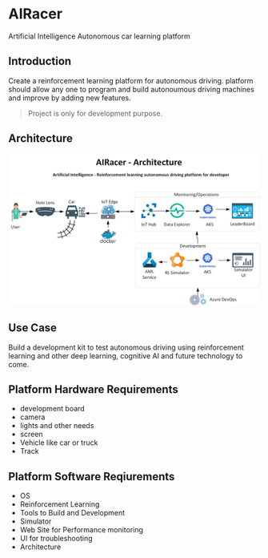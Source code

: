 # AIRacer
Artificial Intelligence Autonomous car learning platform

## Introduction
Create a reinforcement learning platform for autonomous driving. platform should allow any one to program and build autonoumous driving machines and improve by adding new features. 

> Project is only for development purpose.

## Architecture
![alt text](https://github.com/balakreshnan/AIRacer/blob/master/AIRacerE2EArch.jpg "AI Racer Architecture")

## Use Case
Build a development kit to test autonomous driving using reinforcement learning and other deep learning, cognitive AI and future technology to come.

## Platform Hardware Requirements
- development board
- camera
- lights and other needs
- screen
- Vehicle like car or truck
- Track 

## Platform Software Reqiurements
- OS
- Reinforcement Learning
- Tools to Build and Development
- Simulator
- Web Site for Performance monitoring
- UI for troubleshooting
- Architecture
